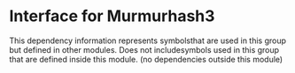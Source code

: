 
# Interface for Murmurhash3
This dependency information represents symbolsthat are used in this group but defined in other modules.  Does not includesymbols used in this group that are defined inside this module.
(no dependencies outside this module)

